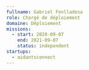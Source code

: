 ```yaml
---
fullname: Gabriel Fonlladosa
role: Chargé de déploiement 
domaine: Déploiement
missions:
  - start: 2020-09-07
    end: 2021-09-07
    status: independent
startups:
  - aidantsconnect
---
```

